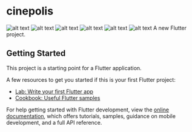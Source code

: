 # cinepolis
![alt text](assets/ss/splash.png)
![alt text](assets/ss/login.png)
![alt text](assets/ss/home.png)
![alt text](assets/ss/booking.png)
![alt text](assets/ss/movie.png)
![alt text](assets/ss/cinema.png)
A new Flutter project.

## Getting Started

This project is a starting point for a Flutter application.

A few resources to get you started if this is your first Flutter project:

- [Lab: Write your first Flutter app](https://docs.flutter.dev/get-started/codelab)
- [Cookbook: Useful Flutter samples](https://docs.flutter.dev/cookbook)

For help getting started with Flutter development, view the
[online documentation](https://docs.flutter.dev/), which offers tutorials,
samples, guidance on mobile development, and a full API reference.

